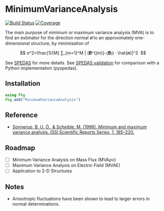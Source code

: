 # MinimumVarianceAnalysis

[![Build Status](https://github.com/JuliaSpacePhysics/MinimumVarianceAnalysis.jl/actions/workflows/CI.yml/badge.svg?branch=main)](https://github.com/JuliaSpacePhysics/MinimumVarianceAnalysis.jl/actions/workflows/CI.yml?query=branch%3Amain)
[![Coverage](https://codecov.io/gh/JuliaSpacePhysics/MinimumVarianceAnalysis.jl/branch/main/graph/badge.svg)](https://codecov.io/gh/JuliaSpacePhysics/MinimumVarianceAnalysis.jl)

The main purpose of minimum or maximum variance analysis (MVA) is to find an estimator for the direction normal $\hat{𝐧}$ to an approximately one-dimensional structure, by minimisation of

$$
σ^2=\frac{1}{M} ∑_{m=1}^M | (𝐁^{(m)}-⟨𝐁⟩) · \hat{𝐧}|^2.
$$

See [SPEDAS](https://juliaspacephysics.github.io/SPEDAS.jl/dev/explanations/coords/) for more details. See [SPEDAS validation](https://juliaspacephysics.github.io/SPEDAS.jl/dev/validation/pyspedas/#Minimum-variance-analysis) for comparison with a Python implementation (pyspedas).

## Installation

```julia
using Pkg
Pkg.add("MinimumVarianceAnalysis")
```

## Reference

- [Sonnerup, B. U. Ö., & Scheible, M. (1998). Minimum and maximum variance analysis. ISSI Scientific Reports Series, 1, 185–220.](https://ui.adsabs.harvard.edu/abs/1998ISSIR...1..185S/abstract)

## Roadmap

- [ ] Minimum Variance Analysis on Mass Flux (MVAρv)
- [ ] Maximum Variance Analysis on Electric Field (MVAE)
- [ ] Application to 2-D Structures

## Notes

- Anisotropic fluctuations have been shown to lead to larger errors in normal determinations.